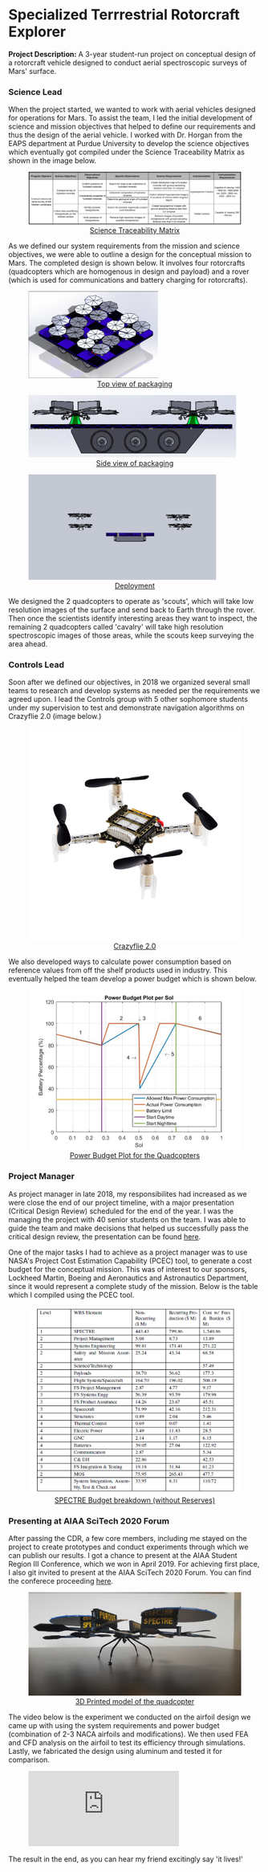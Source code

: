 # Specialized Terrrestrial Rotorcraft Explorer

**Project Description:** A 3-year student-run project on conceptual design of a rotorcraft vehicle designed to conduct aerial spectroscopic surveys of Mars' surface.

### Science Lead
When the project started, we wanted to work with aerial vehicles designed for operations for Mars. To assist the team, I led the initial development of science and mission objectives that helped to define our requirements and thus the design of the aerial vehicle. I worked with Dr. Horgan from the EAPS department at Purdue University to develop the science objectives which eventually got compiled under the Science Traceability Matrix as shown in the image below.

<p><a href="images/STM.png">
  <figure>
    <img src="images/STM.png"/>
    <figcaption><center>Science Traceability Matrix</center></figcaption>
  </figure>
</a></p>

As we defined our system requirements from the mission and science objectives, we were able to outline a design for the conceptual mission to Mars. The completed design is shown below. It involves four rotorcrafts (quadcopters which are homogenous in design and payload) and a rover (which is used for communications and battery charging for rotorcrafts).

<p><a href="images/mission1.png">
  <figure>
    <img src="images/mission1.png"/>
    <figcaption><center>Top view of packaging</center></figcaption>
  </figure>
</a></p>
<p><a href="images/mission2.png">
  <figure>
    <img src="images/mission2.png"/>
    <figcaption><center>Side view of packaging</center></figcaption>
  </figure>
</a></p>
<p><a href="images/mission3.png">
  <figure>
    <img src="images/mission3.png"/>
    <figcaption><center>Deployment</center></figcaption>
  </figure>
</a></p>

We designed the 2 quadcopters to operate as 'scouts', which will take low resolution images of the surface and send back to Earth through the rover. Then once the scientists identify interesting areas they want to inspect, the remaining 2 quadcopters called 'cavalry' will take high resolution spectroscopic images of those areas, while the scouts keep surveying the area ahead.

### Controls Lead

Soon after we defined our objectives, in 2018 we organized several small teams to research and develop systems as needed per the requirements we agreed upon. I lead the Controls group with 5 other sophomore students under my supervision to test and demonstrate navigation algorithms on Crazyflie 2.0 (image below.)

<p><a href="https://www.bitcraze.io/products/old-products/crazyflie-2-0/">
  <figure>
    <img src="images/crazyflie_representation.png"/>
    <figcaption><center>Crazyflie 2.0</center></figcaption>
  </figure>
</a></p>

We also developed ways to calculate power consumption based on reference values from off the shelf products used in industry. This eventually helped the team develop a power budget which is shown below.

<p><a href="images/Power_Budget_Plot.PNG">
  <figure>
    <img src="images/Power_Budget_Plot.PNG"/>
    <figcaption><center>Power Budget Plot for the Quadcopters</center></figcaption>
  </figure>
</a></p>

### Project Manager

As project manager in late 2018, my responsibilites had increased as we were close the end of our project timeline, with a major presentation (Critical Design Review) scheduled for the end of the year. I was the managing the project with 40 senior students on the team. I was able to guide the team and make decisions that helped us successfully pass the critical design review, the presentation can be found [here](pdf/CDR.pdf).

One of the major tasks I had to achieve as a project manager was to use NASA's Project Cost Estimation Capability (PCEC) tool, to generate a cost budget for the conceptual mission. This was of interest to our sponsors, Lockheed Martin, Boeing and Aeronautics and Astronautics Department, since it would represent a complete study of the mission. Below is the table which I compiled using the PCEC tool.

<p><a href="images/cost.PNG">
  <figure>
    <img src="images/cost.PNG"/>
    <figcaption><center>SPECTRE Budget breakdown (without Reserves)</center></figcaption>
  </figure>
</a></p>

### Presenting at AIAA SciTech 2020 Forum

After passing the CDR, a few core members, including me stayed on the project to create prototypes and conduct experiments through which we can publish our results. I got a chance to present at the AIAA Student Region III Conference, which we won in April 2019. For achieving first place, I also git invited to present at the AIAA SciTech 2020 Forum. You can find the conferece proceeding [here](https://arc.aiaa.org/doi/10.2514/6.2020-0147).

<p><a href="images/3d_printed.jpg">
  <figure>
    <img src="images/3d_printed.jpg"/>
    <figcaption><center>3D Printed model of the quadcopter</center></figcaption>
  </figure>
</a></p>

The video below is the experiment we conducted on the airfoil design we came up with using the system requirements and power budget (combination of 2-3 NACA airfoils and modifications). We then used FEA and CFD analysis on the airfoil to test its efficiency through simulations. Lastly, we fabricated the design using aluminum and tested it for comparison.

<figure class="video_container">
  <iframe src="https://www.youtube.com/embed/Oui9f6FYo2g" frameborder="0" allowfullscreen="true"> </iframe>
</figure>

The result in the end, as you can hear my friend excitingly say 'it lives!'
